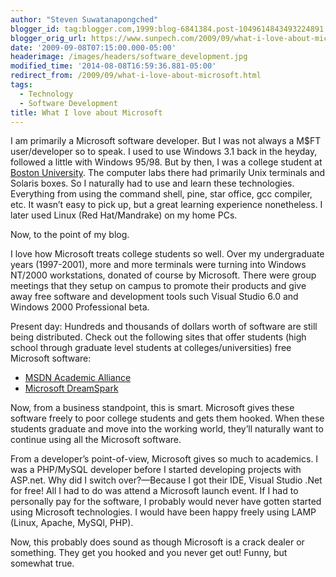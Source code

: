 ```yaml
---
author: "Steven Suwatanapongched"
blogger_id: tag:blogger.com,1999:blog-6841384.post-1049614843493224891
blogger_orig_url: https://www.sunpech.com/2009/09/what-i-love-about-microsoft.html
date: '2009-09-08T07:15:00.000-05:00'
headerimage: /images/headers/software_development.jpg
modified_time: '2014-08-08T16:59:36.881-05:00'
redirect_from: /2009/09/what-i-love-about-microsoft.html
tags:
  - Technology
  - Software Development
title: What I love about Microsoft
---
```



I am primarily a Microsoft software developer. But I was not always a M$FT user/developer so to speak. I used to use Windows 3.1 back in the heyday, followed a little with Windows 95/98. But by then, I was a college student at <a href="https://www.bu.edu" target="_blank" rel="noopener noreferrer">Boston University</a>. The computer labs there had primarily Unix terminals and Solaris boxes. So I naturally had to use and learn these technologies. Everything from using the command shell, pine, star office, gcc compiler, etc. It wasn’t easy to pick up, but a great learning experience nonetheless. I later used Linux (Red Hat/Mandrake) on my home PCs.

Now, to the point of my blog.

I love how Microsoft treats college students so well. Over my undergraduate years (1997-2001), more and more terminals were turning into Windows NT/2000 workstations, donated of course by Microsoft. There were group meetings that they setup on campus to promote their products and give away free software and development tools such Visual Studio 6.0 and Windows 2000 Professional beta.

Present day: Hundreds and thousands of dollars worth of software are still being distributed. Check out the following sites that offer students (high school through graduate level students at colleges/universities) free Microsoft software:

<ul>
  <li><a href="https://msdn.microsoft.com/en-us/academic/default.aspx" target="_blank" rel="noopener noreferrer">MSDN Academic Alliance</a> </li>    
  <li><a href="https://www.dreamspark.com/" target="_blank" rel="noopener noreferrer">Microsoft DreamSpark</a> </li>
</ul>

Now, from a business standpoint, this is smart. Microsoft gives these software freely to poor college students and gets them hooked. When these students graduate and move into the working world, they’ll naturally want to continue using all the Microsoft software.

From a developer’s point-of-view, Microsoft gives so much to academics. I was a PHP/MySQL developer before I started developing projects with ASP.net. Why did I switch over?—Because I got their IDE, Visual Studio .Net for free! All I had to do was attend a Microsoft launch event. If I had to personally pay for the software, I probably would never have gotten started using Microsoft technologies. I would have been happy freely using LAMP (Linux, Apache, MySQl, PHP).

Now, this probably does sound as though Microsoft is a crack dealer or something. They get you hooked and you never get out! Funny, but somewhat true.